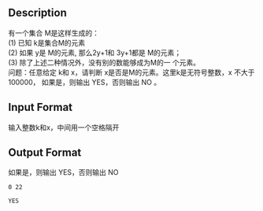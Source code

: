 ## Description

<p>有一个集合 M是这样生成的：<br />(1) 已知 k是集合M的元素<br />(2) 如果 y是 M的元素, 那么2y+1和 3y+1都是 M的元素；<br />(3) 除了上述二种情况外，没有别的数能够成为M的一 个元素。<br />问题：任意给定 k和 x，请判断 x是否是M的元素。这里k是无符号整数，x 不大于100000， 如果是，则输出 YES，否则输出 NO 。<br /></p>

## Input Format

<p>输入整数k和x，中间用一个空格隔开<br /></p>

## Output Format

<p>如果是，则输出 YES，否则输出 NO<br /></p>

```input1
0 22
```
```output1
YES
```